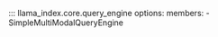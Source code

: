 ::: llama_index.core.query_engine
    options:
      members:
        - SimpleMultiModalQueryEngine

